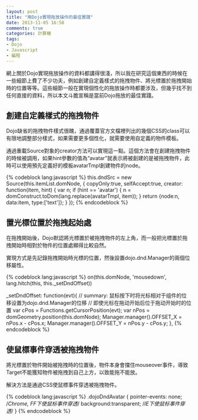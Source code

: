 ```yaml
---
layout: post
title: "用Dojo實現拖放操作的最佳實踐"
date: 2013-11-05 16:58
comments: true
categories: 計算機
tags:
- Dojo
- Javascript
- 編程
---
```

網上關於Dojo實現拖放操作的資料都講得很淺，所以我在研究這個東西的時候在一些細節上費了不少功夫，例如創建自定義樣式的拖拽物件、將光標置於拖拽開始時的位置等等。這些細節一般在實現個性化的拖放操作時都要涉及，但幾乎找不到任何直接的資料，所以本文斗膽宣稱是當前Dojo拖放的最佳實踐。

創建自定義樣式的拖拽物件
------------------------

Dojo缺省的拖拽物件樣式很醜，通過覆蓋官方文檔裡列出的幾個CSS的class可以有限地調整部分樣式，如果需要更多個性化，就需要使用自定義的物件模板。

通過重載Source對象的creator方法可以實現這一點。這個方法會在創建拖拽物件的時候被調用，如果hint參數的值為“avatar”就表示將被創建的是被拖拽物件，此時可以使用預先定義好的模板avatarTmpl創建物件的node。

{% codeblock lang:javascript %}
this.dndSrc = new Source(this.itemList.domNode, {
    copyOnly:true,
    selfAccept:true,
    creator: function(item, hint) {
        var n;
        if (hint == 'avatar') {
            n = domConstruct.toDom(lang.replace(avatarTmpl, item));
        }
        return {node:n, data:item, type:['text']};
    }
});
{% endcodeblock %}

置光標位置於拖拽起始處
----------------------

在拖拽開始後，Dojo默認將光標置於被拖拽物件的左上角，而一般把光標置於拖拽開始時相對於物件的位置處顯得比較自然。

實現方式是先記錄拖拽開始時光標的位置，然後設置dojo.dnd.Manager的兩個位移屬性。

{% codeblock lang:javascript %}
on(this.domNode, 'mousedown', lang.hitch(this, this._setDndOffset))

_setDndOffset: function(evt){
    // summary: 鼠标按下时将光标相对于组件的位移设置为dojo.dnd.Manager的位移
    //          即使光标在拖动开始后位于拖动开始时的位置
    var cPos = Functions.getCursorPosition(evt);
    var nPos = domGeometry.position(this.domNode);
    Manager.manager().OFFSET_X = nPos.x - cPos.x;
    Manager.manager().OFFSET_Y = nPos.y - cPos.y;
},
{% endcodeblock %}

使鼠標事件穿透被拖拽物件
------------------------

將光標置於物件開始被拖拽時的位置後，物件本身會擋住mouseover事件，導致Target不能獲知物件被拖拽到自己上方，以致能拖不能放。

解決方法是通過CSS使鼠標事件穿透被拖拽物件。

{% codeblock lang:javascript %}
.dojoDndAvatar {
    pointer-events: none; /*Chrome, FF下使鼠标事件穿透*/
    background:transparent; /*IE下使鼠标事件穿透*/
}
{% endcodeblock %}
